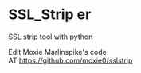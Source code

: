 # SSL_Strip er
SSL strip tool with python

Edit Moxie Marlinspike's code  
AT https://github.com/moxie0/sslstrip